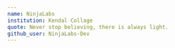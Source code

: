 ```yaml
---
name: NinjaLabs
institution: Kendal Collage
quote: Never stop believing, there is always light.
github_user: NinjaLabs-Dev
---
```

